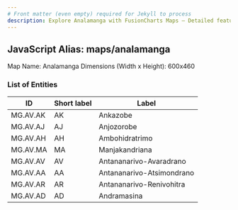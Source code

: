 ```yaml
---
# Front matter (even empty) required for Jekyll to process
description: Explore Analamanga with FusionCharts Maps – Detailed features for seamless integration. Try now & enhance your data visualization today! 
---
```


## JavaScript Alias: maps/analamanga

Map Name: Analamanga
Dimensions (Width x Height): 600x460

### List of Entities

| ID       | Short label | Label                     |
| -------- | ----------- | ------------------------- |
| MG.AV.AK | AK          | Ankazobe                  |
| MG.AV.AJ | AJ          | Anjozorobe                |
| MG.AV.AH | AH          | Ambohidratrimo            |
| MG.AV.MA | MA          | Manjakandriana            |
| MG.AV.AV | AV          | Antananarivo-Avaradrano   |
| MG.AV.AA | AA          | Antananarivo-Atsimondrano |
| MG.AV.AR | AR          | Antananarivo-Renivohitra  |
| MG.AV.AD | AD          | Andramasina               |
